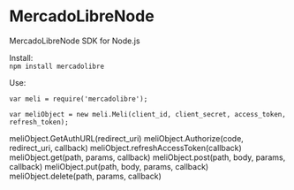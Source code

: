 MercadoLibreNode
================

MercadoLibreNode SDK for Node.js

Install:  
`npm install mercadolibre`

Use:
```
var meli = require('mercadolibre');

var meliObject = new meli.Meli(client_id, client_secret, access_token, refresh_token);
```

meliObject.GetAuthURL(redirect_uri) 
meliObject.Authorize(code, redirect_uri, callback) 
meliObject.refreshAccessToken(callback) 
meliObject.get(path, params, callback) 
meliObject.post(path, body, params, callback) 
meliObject.put(path, body, params, callback) 
meliObject.delete(path, params, callback) 
       